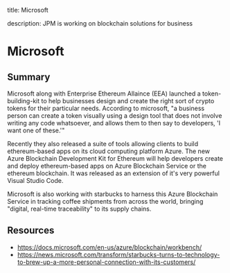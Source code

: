 title: Microsoft

description: JPM is working on blockchain solutions for business

# Microsoft

## Summary
Microsoft along with Enterprise Ethereum Allaince (EEA) launched a token-building-kit to help businesses design and create the right sort of crypto tokens for their particular needs. According to microsoft, "a business person can create a token visually using a design tool that does not involve writing any code whatsoever, and allows them to then say to developers, 'I want one of these.'"

Recently they also released a suite of tools allowing clients to build ethereum-based apps on its cloud computing platform Azure. The new Azure Blockchain Development Kit for Ethereum will help developers create and deploy ethereum-based apps on Azure Blockchain Service or the ethereum blockchain. It was released as an extension of it's very powerful Visual Studio Code.

Microsoft is also working with starbucks to harness this Azure Blockchain Service in tracking coffee shipments from across the world, bringing "digital, 
real-time traceability" to its supply chains.

## Resources

* https://docs.microsoft.com/en-us/azure/blockchain/workbench/
* https://news.microsoft.com/transform/starbucks-turns-to-technology-to-brew-up-a-more-personal-connection-with-its-customers/
